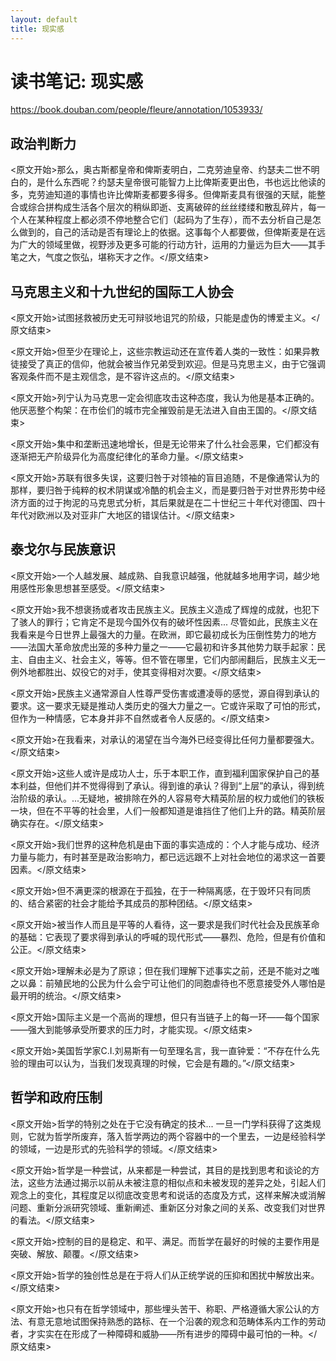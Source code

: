```yaml
---
layout: default
title: 现实感
---
```


# 读书笔记: 现实感

<https://book.douban.com/people/fleure/annotation/1053933/>
## 政治判断力

<原文开始>那么，奥古斯都皇帝和俾斯麦明白，二克劳迪皇帝、约瑟夫二世不明白的，是什么东西呢？约瑟夫皇帝很可能智力上比俾斯麦更出色，书也远比他读的多，克劳迪知道的事情也许比俾斯麦都要多得多。但俾斯麦具有很强的天赋，能整合或综合拼构成生活各个层次的稍纵即逝、支离破碎的丝丝缕缕和散乱碎片，每一个人在某种程度上都必须不停地整合它们（起码为了生存），而不去分析自己是怎么做到的，自己的活动是否有理论上的依据。这事每个人都要做，但俾斯麦是在远为广大的领域里做，视野涉及更多可能的行动方针，运用的力量远为巨大——其手笔之大，气度之恢弘，堪称天才之作。</原文结束>
## 马克思主义和十九世纪的国际工人协会

<原文开始>试图拯救被历史无可辩驳地诅咒的阶级，只能是虚伪的博爱主义。</原文结束>

<原文开始>但至少在理论上，这些宗教运动还在宣传着人类的一致性：如果异教徒接受了真正的信仰，他就会被当作兄弟受到欢迎。但是马克思主义，由于它强调客观条件而不是主观信念，是不容许这点的。</原文结束>

<原文开始>列宁认为马克思一定会彻底攻击这种态度，我认为他是基本正确的。他厌恶整个构架：在市侩们的城市完全摧毁前是无法进入自由王国的。</原文结束>

<原文开始>集中和垄断迅速地增长，但是无论带来了什么社会恶果，它们都没有逐渐把无产阶级异化为高度纪律化的革命力量。</原文结束>

<原文开始>苏联有很多失误，这要归咎于对领袖的盲目追随，不是像通常认为的那样，要归咎于纯粹的权术阴谋或冷酷的机会主义，而是要归咎于对世界形势中经济方面的过于拘泥的马克思式分析，其后果就是在二十世纪三十年代对德国、四十年代对欧洲以及对亚非广大地区的错误估计。</原文结束>
## 泰戈尔与民族意识

<原文开始>一个人越发展、越成熟、自我意识越强，他就越多地用字词，越少地用感性形象思想甚至感受。</原文结束>

<原文开始>我不想褒扬或者攻击民族主义。民族主义造成了辉煌的成就，也犯下了骇人的罪行；它肯定不是现今国外仅有的破坏性因素... 尽管如此，民族主义在我看来是今日世界上最强大的力量。在欧洲，即它最初成长为压倒性势力的地方——法国大革命放虎出笼的多种力量之一——它最初和许多其他势力联手起家：民主、自由主义、社会主义，等等。但不管在哪里，它们内部闹翻后，民族主义无一例外地都胜出、奴役它的对手，使其变得相对次要。</原文结束>

<原文开始>民族主义通常源自人性尊严受伤害或遭凌辱的感觉，源自得到承认的要求。这一要求无疑是推动人类历史的强大力量之一。它或许采取了可怕的形式，但作为一种情感，它本身并非不自然或者令人反感的。</原文结束>

<原文开始>在我看来，对承认的渴望在当今海外已经变得比任何力量都要强大。</原文结束>

<原文开始>这些人或许是成功人士，乐于本职工作，直到福利国家保护自己的基本利益，但他们并不觉得得到了承认。得到谁的承认？得到“上层”的承认，得到统治阶级的承认。...无疑地，被排除在外的人容易夸大精英阶层的权力或他们的铁板一块，但在不平等的社会里，人们一般都知道是谁挡住了他们上升的路。精英阶层确实存在。</原文结束>

<原文开始>我们世界的这种危机是由下面的事实造成的：个人才能与成功、经济力量与能力，有时甚至是政治影响力，都已远远跟不上对社会地位的渴求这一首要因素。</原文结束>


<原文开始>但不满更深的根源在于孤独，在于一种隔离感，在于毁坏只有同质的、结合紧密的社会才能给予其成员的那种团结。</原文结束>


<原文开始>被当作人而且是平等的人看待，这一要求是我们时代社会及民族革命的基础：它表现了要求得到承认的呼喊的现代形式——暴烈、危险，但是有价值和公正。</原文结束>

<原文开始>理解未必是为了原谅；但在我们理解下述事实之前，还是不能对之嗤之以鼻：前殖民地的公民为什么会宁可让他们的同胞虐待也不愿意接受外人哪怕是最开明的统治。</原文结束>

<原文开始>国际主义是一个高尚的理想，但只有当链子上的每一环——每个国家——强大到能够承受所要求的压力时，才能实现。</原文结束>

<原文开始>美国哲学家C.I.刘易斯有一句至理名言，我一直钟爱：“不存在什么先验的理由可以认为，当我们发现真理的时候，它会是有趣的。”</原文结束>
## 哲学和政府压制

<原文开始>哲学的特别之处在于它没有确定的技术... 一旦一门学科获得了这类规则，它就为哲学所废弃，落入哲学两边的两个容器中的一个里去，一边是经验科学的领域，一边是形式的先验科学的领域。</原文结束>

<原文开始>哲学是一种尝试，从来都是一种尝试，其目的是找到思考和谈论的方法，这些方法通过揭示以前从未被注意的相似点和未被发现的差异之处，引起人们观念上的变化，其程度足以彻底改变思考和说话的态度及方式，这样来解决或消解问题、重新分派研究领域、重新阐述、重新区分对象之间的关系、改变我们对世界的看法。</原文结束>

<原文开始>控制的目的是稳定、和平、满足。而哲学在最好的时候的主要作用是突破、解放、颠覆。</原文结束>

<原文开始>哲学的独创性总是在于将人们从正统学说的压抑和困扰中解放出来。</原文结束>

<原文开始>也只有在哲学领域中，那些埋头苦干、称职、严格遵循大家公认的方法、有意无意地试图保持熟悉的路标、在一个沿袭的观念和范畴体系内工作的劳动者，才实实在在形成了一种障碍和威胁——所有进步的障碍中最可怕的一种。</原文结束>